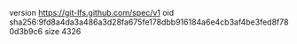 version https://git-lfs.github.com/spec/v1
oid sha256:9fd8a4da3a486a3d28fa675fe178dbb916184a6e4cb3af4be3fed8f780d3b9c6
size 4326
